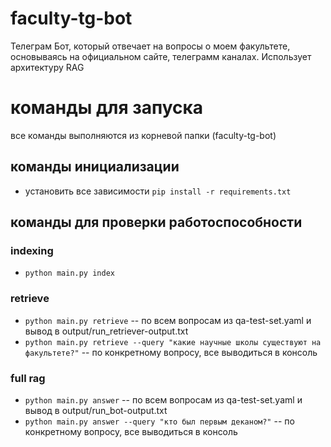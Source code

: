 # faculty-tg-bot
Телеграм Бот, который отвечает на вопросы о моем факультете, основываясь на официальном сайте, телеграмм каналах.
Использует архитектуру RAG

# команды для запуска
все команды выполняются из корневой папки (faculty-tg-bot)
## команды инициализации
- установить все зависимости `pip install -r requirements.txt`

## команды для проверки работоспособности 
### indexing
- `python main.py index`
### retrieve
- `python main.py retrieve` -- по всем вопросам из qa-test-set.yaml и вывод в output/run_retriever-output.txt
- `python main.py retrieve --query "какие научные школы существуют на факультете?"` -- по конкретному вопросу, все выводиться в консоль
### full rag
- `python main.py answer` -- по всем вопросам из qa-test-set.yaml и вывод в output/run_bot-output.txt
- `python main.py answer --query "кто был первым деканом?"` -- по конкретному вопросу, все выводиться в консоль